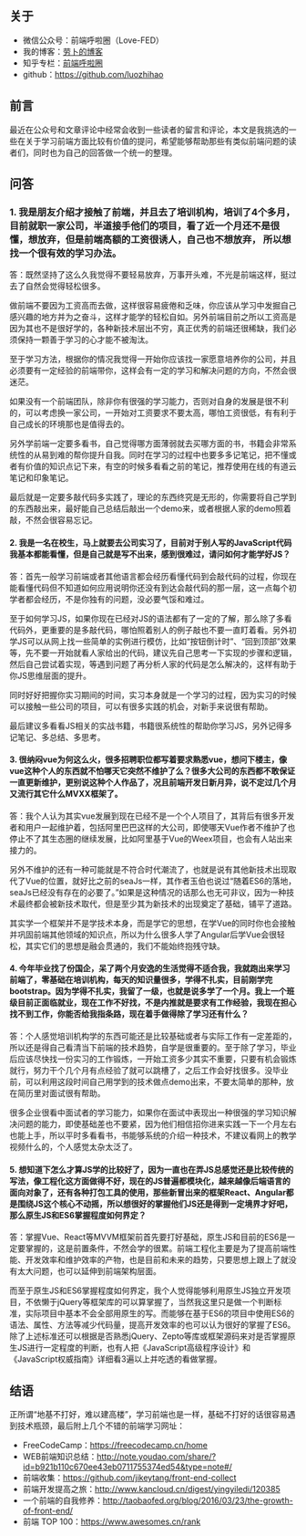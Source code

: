 ## 关于
* 微信公众号：前端呼啦圈（Love-FED）
* 我的博客：[劳卜的博客](http://www.cnblogs.com/luozhihao)
* 知乎专栏：[前端呼啦圈](https://zhuanlan.zhihu.com/font-end)
* github：https://github.com/luozhihao

## 前言
最近在公众号和文章评论中经常会收到一些读者的留言和评论，本文是我挑选的一些在关于学习前端方面比较有价值的提问，希望能够帮助那些有类似前端问题的读者们，同时也为自己的回答做一个统一的整理。

## 问答

### 1. 我是朋友介绍才接触了前端，并且去了培训机构，培训了4个多月，目前就职一家公司，半道接手他们的项目，看了近一个月还不是很懂，想放弃，但是前端高额的工资很诱人，自己也不想放弃， 所以想找一个很有效的学习办法。

答：既然坚持了这么久我觉得不要轻易放弃，万事开头难，不光是前端这样，挺过去了自然会觉得轻松很多。

做前端不要因为工资高而去做，这样很容易疲倦和乏味，你应该从学习中发掘自己感兴趣的地方并为之奋斗，这样才能学的轻松自如。另外前端目前之所以工资高是因为其也不是很好学的，各种新技术层出不穷，真正优秀的前端还很稀缺，我们必须保持一颗善于学习的心才能不被淘汰。

至于学习方法，根据你的情况我觉得一开始你应该找一家愿意培养你的公司，并且必须要有一定经验的前端带你，这样会有一定的学习和解决问题的方向，不然会很迷茫。

如果没有一个前端团队，除非你有很强的学习能力，否则对自身的发展是很不利的，可以考虑换一家公司，一开始对工资要求不要太高，哪怕工资很低，有有利于自己成长的环境那也是值得去的。

另外学前端一定要多看书，自己觉得哪方面薄弱就去买哪方面的书，书籍会非常系统性的从易到难的帮你提升自我。同时在学习的过程中也要多多记笔记，把不懂或者有价值的知识点记下来，有空的时候多看看之前的笔记，推荐使用在线的有道云笔记和印象笔记。

最后就是一定要多敲代码多实践了，理论的东西终究是无形的，你需要将自己学到的东西敲出来，最好能自己总结后敲出一个demo来，或者根据人家的demo照着敲，不然会很容易忘记。


#### 2. 我是一名在校生，马上就要去公司实习了，目前对于别人写的JavaScript代码我基本都能看懂，但是自己就是写不出来，感到很难过，请问如何才能学好JS？

答：首先一般学习前端或者其他语言都会经历看懂代码到会敲代码的过程，你现在能看懂代码但不知道如何应用说明你还没有到达会敲代码的那一层，这一点每个初学者都会经历，不是你独有的问题，没必要气馁和难过。

至于如何学习JS，如果你现在已经对JS的语法都有了一定的了解，那么除了多看代码外，更重要的是多敲代码，哪怕照着别人的例子敲也不要一直盯着看。另外初学JS可以从网上找一些简单的实例进行模仿，比如“按钮倒计时”、“回到顶部”效果等，先不要一开始就看人家给出的代码，建议先自己思考一下实现的步骤和逻辑，然后自己尝试着实现，等遇到问题了再分析人家的代码是怎么解决的，这样有助于你JS思维层面的提升。

同时好好把握你实习期间的时间，实习本身就是一个学习的过程，因为实习的时候可以接触一些公司的项目，可以有很多实践的机会，对新手来说很有帮助。

最后建议多看看JS相关的实战书籍，书籍很系统性的帮助你学习JS，另外记得多记笔记、多总结、多思考。

#### 3. 很纳闷vue为何这么火，很多招聘职位都写着要求熟悉vue，想问下楼主，像vue这种个人的东西就不怕哪天它突然不维护了么？很多大公司的东西都不敢保证一直更新维护，更别说这种个人作品了，况且前端开发日新月异，说不定过几个月又流行其它什么MVXX框架了。

答：我个人认为其实vue发展到现在已经不是一个个人项目了，其背后有很多开发者和用户一起维护着，包括阿里巴巴这样的大公司，即使哪天Vue作者不维护了也停止不了其生态圈的继续发展，比如阿里基于Vue的Weex项目，也会有人站出来接力的。

另外不维护的还有一种可能就是不符合时代潮流了，也就是说有其他新技术出现取代了Vue的位置，就好比之前的seaJs一样，其作者玉伯也说过“随着ES6的落地，seaJs已经没有存在的必要了。”如果是这种情况的话那么也无可非议，因为一种技术最终都会被新技术取代，但是至少其为新技术的出现奠定了基础，铺平了道路。

其实学一个框架并不是学技术本身，而是学它的思想，在学Vue的同时你也会接触并巩固前端其他领域的知识点，所以为什么很多人学了Angular后学Vue会很轻松，其实它们的思想是融会贯通的，我们不能始终抱残守缺。

#### 4. 今年毕业找了份国企，呆了两个月安逸的生活觉得不适合我，我就跑出来学习前端了，零基础在培训机构，每天的知识量很多，学得不扎实，目前刚学完bootstrap。因为学得不扎实，我留了一级，也就是说多学了一个月。我上一个班级目前正面临就业，现在工作不好找，不是内推就是要求有工作经验，我现在担心找不到工作，你能否给我指条路，现在着手做得除了学习还有什么？

答：个人感觉培训机构学的东西可能还是比较基础或者与实际工作有一定差距的，所以还是得自己看清当下前端的技术趋势，自学是很重要的。至于除了学习，毕业后应该尽快找一份实习的工作锻炼，一开始工资多少其实不重要，只要有机会锻炼就行，努力干个几个月有点经验了就可以跳槽了，之后工作会好找很多。没毕业前，可以利用这段时间自己用学到的技术做点demo出来，不要太简单的那种，放在简历里对面试很有帮助。

很多企业很看中面试者的学习能力，如果你在面试中表现出一种很强的学习知识解决问题的能力，即使基础差也不要紧，因为他们相信招你进来实践一下一个月左右也能上手，所以平时多看看书，书能够系统的介绍一种技术，不建议看网上的教学视频什么的，个人感觉太杂太泛了。

#### 5. 想知道下怎么才算JS学的比较好了，因为一直也在弄JS总感觉还是比较传统的写法，像工程化这方面做得不好，现在的JS普遍都模块化，越来越像后端语言的面向对象了，还有各种打包工具的使用，那些新冒出来的框架React、Angular都是围绕JS这个核心不动摇，所以想很好的掌握他们JS还是得到一定境界才好吧，那么原生JS和ES6掌握程度如何界定？

答：掌握Vue、React等MVVM框架前首先要打好基础，原生JS和目前的ES6是一定要掌握的，这是前置条件，不然会学的很累。前端工程化主要是为了提高前端性能、开发效率和维护效率的产物，也是目前和未来的趋势，只要思想上跟上了就没有太大问题，也可以延伸到前端架构层面。

而至于原生JS和ES6掌握程度如何界定，我个人觉得能够利用原生JS独立开发项目，不依懒于jQuery等框架库的可以算掌握了，当然我这里只是做一个判断标准，实际项目中基本不会全部用原生的写。而能够在基于ES6的项目中使用ES6的语法、属性、方法等减少代码量，提高开发效率的也可以认为很好的掌握了ES6。除了上述标准还可以根据是否熟悉jQuery、Zepto等库或框架源码来对是否掌握原生JS进行一定程度的判断，也有人把《JavaScript高级程序设计》和《JavaScript权威指南》详细看3遍以上并吃透的看做掌握。

## 结语

正所谓“地基不打好，难以建高楼”，学习前端也是一样，基础不打好的话很容易遇到技术瓶颈，最后附上几个不错的前端学习网址：

* FreeCodeCamp：https://freecodecamp.cn/home
* WEB前端知识总结：http://note.youdao.com/share/?id=b921b110c670ee43eb0711755374ed54&type=note#/
* 前端收集：https://github.com/jikeytang/front-end-collect
* 前端开发提高之旅：http://www.kancloud.cn/digest/yingyiledi/120385
* 一个前端的自我修养：http://taobaofed.org/blog/2016/03/23/the-growth-of-front-end/
* 前端 TOP 100：https://www.awesomes.cn/rank
